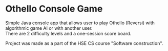 # Othello Console Game

Simple Java console app that allows user to play Othello (Reversi) with algorithmic game AI or with another user.\
There are 2 difficulty levels and a one-session score board.

Project was made as a part of the HSE CS course "Software construction".
